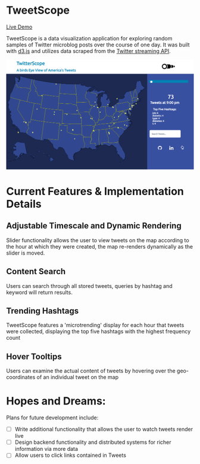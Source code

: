 # TweetScope

<a href="https://jamievers.site/TweetScope">Live Demo</a>

TweetScope is a data visualization application for exploring random samples of Twitter microblog posts over the course of one day. It was built with <a href="d3js.org">d3.js</a> and utilizes data scraped from the <a href="https://dev.twitter.com/streaming/overview"> Twitter streaming API</a>. 

![Live Demo](tweetscope.png)

# Current Features & Implementation Details

## Adjustable Timescale and Dynamic Rendering
Slider functionality allows the user to view tweets on the map according to the hour at which they were created, the map re-renders dynamically as the slider is moved.

## Content Search

Users can search through all stored tweets, queries by hashtag and keyword will return results.

## Trending Hashtags

TweetScope features a 'microtrending' display for each hour that tweets were collected, displaying the top five hashtags with the highest frequency count 

## Hover Tooltips

Users can examine the actual content of tweets by hovering over the geo-coordinates of an individual tweet on the map

# Hopes and Dreams: 
Plans for future development include:
- [ ] Write additional functionality that allows the user to watch tweets render live
- [ ] Design backend functionality and distributed systems for richer information via more data
- [ ] Allow users to click links contained in Tweets

